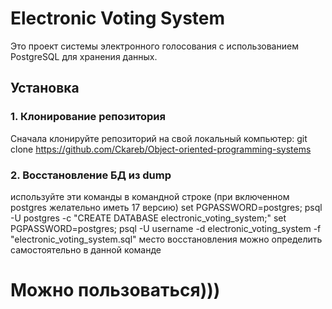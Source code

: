 # Electronic Voting System

Это проект системы электронного голосования с использованием PostgreSQL для хранения данных.

## Установка

### 1. Клонирование репозитория

Сначала клонируйте репозиторий на свой локальный компьютер:
git clone https://github.com/Ckareb/Object-oriented-programming-systems

### 2. Восстановление БД из dump
используйте эти команды в командной строке (при включенном postgres желательно иметь 17 версию)
set PGPASSWORD=postgres; psql -U postgres -c "CREATE DATABASE electronic_voting_system;"
set PGPASSWORD=postgres; psql -U username -d electronic_voting_system -f "electronic_voting_system.sql"
место восстановления можно определить самостоятельно в данной команде

# Можно пользоваться)))

